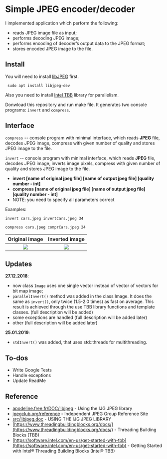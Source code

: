 # Simple JPEG encoder/decoder

I implemented application which perform the following:
- reads JPEG image file as input;
- performs  decoding JPEG image;
- performs encoding of decoder’s output data to the JPEG format;
- stores encoded JPEG image to the file.

## Install
You will need to install [libJPEG](http://libjpeg.sourceforge.net/) first. 
```
 sudo apt install libjpeg-dev
```
Also you need to install [Intel TBB](https://software.intel.com/en-us/get-started-with-tbb) library for parallelism.

Donwload this repository and run make file. It generates two console programs: ```invert``` and ```compress```.

## Interface
```compress``` -- console program with minimal interface, which reads __JPEG__ file, decodes JPEG image, compress with given number of quality and stores JPEG image to the file. 

```invert``` -- console program with minimal interface, which reads __JPEG__ file, decodes JPEG image, inverts image pixels, compress with given number of quality and stores JPEG image to the file.

* __invert [name of original jpeg file] [name of output jpeg file] [quality number - int]__
* __compress [name of original jpeg file] [name of output jpeg file] [quality number - int]__
* NOTE: you need to specify all parameters correct

Examples:
```
invert cars.jpeg invertCars.jpeg 34
```
```
compress cars.jpeg comprCars.jpeg 24
```

Original image            |  Inverted image
:-------------------------:|:-------------------------:
![](cars.jpeg)  |  ![](invertCars.jpeg)


## Updates
__27.12.2018__:
* now class ```Image``` uses one single vector instead of vector of vectors for bit map image;
* ```parallelInvert()``` method was added in the class Image. It does the same as ```invert()```, only twice (1.5-2.0 times) as fast on average. This result is achieved through the use TBB library functions and template classes. (full description will be added)
* some exceptions are handled (full description will be added later)
* other (full description will be added later) 

__25.01.2019__:
* ```stdInvert()``` was added, that uses std::threads for multithreading.

## To-dos
* Write Google Tests
* Handle exceptions
* Update ReadMe

## Reference
* [apodeline.free.fr/DOC/libjpeg](http://apodeline.free.fr/DOC/libjpeg/libjpeg-1.html) - Using the IJG JPEG library
* [jpegclub.org/reference](https://jpegclub.org/reference/reference-sources/) - Independent JPEG Group Reference Site
* [src/libjpeg.doc]() - USING THE IJG JPEG LIBRARY
* [https://www.threadingbuildingblocks.org/docs/](https://www.threadingbuildingblocks.org/docs/) - Threading Building Blocks (TBB)
* [https://software.intel.com/en-us/get-started-with-tbb](https://software.intel.com/en-us/get-started-with-tbb) - Getting Started with Intel® Threading Building Blocks (Intel® TBB)